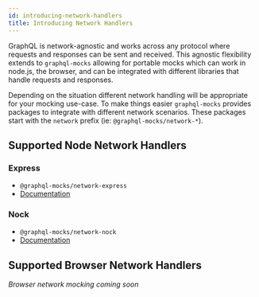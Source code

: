 ```yaml
---
id: introducing-network-handlers
title: Introducing Network Handlers
---
```


GraphQL is network-agnostic and works across any protocol where requests and responses can be sent and received. This agnostic flexibility extends to `graphql-mocks` allowing for portable mocks which can work in node.js, the browser, and can be integrated with different libraries that handle requests and responses.

Depending on the situation different network handling will be appropriate for your mocking use-case. To make things easier `graphql-mocks` provides packages to integrate with different network scenarios. These packages start with the `network` prefix (ie: `@graphql-mocks/network-*`).

## Supported Node Network Handlers

### Express
* `@graphql-mocks/network-express`
* [Documentation](/docs/network/express)

### Nock
* `@graphql-mocks/network-nock`
* [Documentation](/docs/network/nock)


## Supported Browser Network Handlers

*Browser network mocking coming soon*
